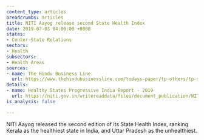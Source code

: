 ```yaml
---
content_type: articles
breadcrumbs: articles
title: NITI Aayog release second State Health Index
date: 2019-07-03 04:00:00 +0000
states:
- Center-State Relations
sectors:
- Health
subsectors:
- Health Areas
sources:
- name: The Hindu Business Line
  url: https://www.thehindubusinessline.com/todays-paper/tp-others/tp-states/article28141019.ece
details:
- name: Healthy States Progressive India Report - 2019
  url: https://niti.gov.in/writereaddata/files/document_publication/NITI-WB%20Health%20Index%20Report%20%28Web%20Ver%29_11-06-19.pdf
is_analysis: false

---
```

NITI Aayog released the second edition of its State Health Index, ranking Kerala as the healthiest state in India, and Uttar Pradesh as the unhealthiest.